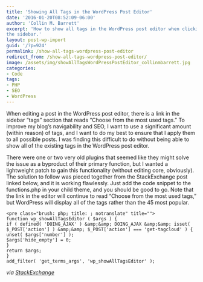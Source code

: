 ```yaml
---
title: 'Showing All Tags in the WordPress Post Editor'
date: '2016-01-20T08:52:09-06:00'
author: 'Collin M. Barrett'
excerpt: 'How to show all tags in the WordPress post editor when clicking the "Choose from the most used tags" link in
the sidebar.'
layout: post-wp-import
guid: '/?p=924'
permalink: /show-all-tags-wordpress-post-editor
redirect_from: /show-all-tags-wordpress-post-editor/
image: /assets/img/showAllTagsWordPressPostEditor_collinmbarrett.jpg
categories:
- Code
tags:
- PHP
- SEO
- WordPress
---
```


When editing a post in the WordPress post editor, there is a link in the sidebar “tags” section that reads “Choose from
the most used tags.” To improve my blog’s navigability and SEO, I want to use a significant amount (within reason) of
tags, and I want to do my best to ensure that I apply them to all possible posts. I was finding this difficult to do
without being able to show all of the existing tags in the WordPress post editor.

There were one or two very old plugins that seemed like they might solve the issue as a byproduct of their primary
function, but I wanted a lightweight patch to gain this functionality (without editing core, obviously). The solution to
follow was pieced together from the StackExchange post linked below, and it is working flawlessly. Just add the code
snippet to the functions.php in your child theme, and you should be good to go. Note that the link in the editor will
continue to read “Choose from the most used tags,” but WordPress will display all of the tags rather than the 45 most
popular.

```
<pre class="brush: php; title: ; notranslate" title="">
function wp_showAllTagsEditor ( $args ) {
if ( defined( 'DOING_AJAX' ) &amp;&amp; DOING_AJAX &amp;&amp; isset( $_POST['action'] ) &amp;&amp; $_POST['action'] === 'get-tagcloud' ) {
unset( $args['number'] );
$args['hide_empty'] = 0;
}
return $args;
}
add_filter( 'get_terms_args', 'wp_showAllTagsEditor' );
```

*via [StackExchange](https://wordpress.stackexchange.com/questions/174593/show-all-post-tags-on-post-edit-screen-sidebox/198778)*